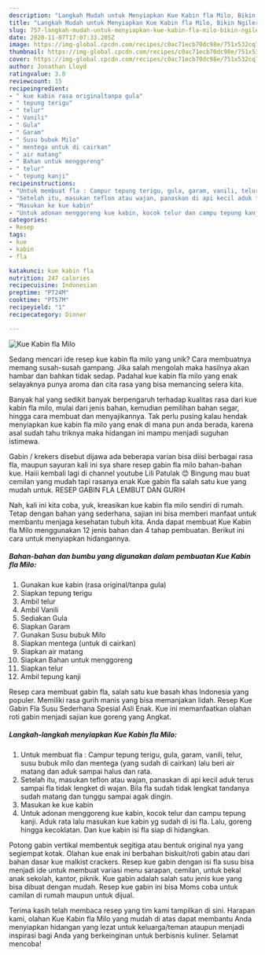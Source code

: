 ```yaml
---
description: "Langkah Mudah untuk Menyiapkan Kue Kabin fla Milo, Bikin Ngiler"
title: "Langkah Mudah untuk Menyiapkan Kue Kabin fla Milo, Bikin Ngiler"
slug: 757-langkah-mudah-untuk-menyiapkan-kue-kabin-fla-milo-bikin-ngiler
date: 2020-11-07T17:07:33.205Z
image: https://img-global.cpcdn.com/recipes/c0ac71ecb70dc98e/751x532cq70/kue-kabin-fla-milo-foto-resep-utama.jpg
thumbnail: https://img-global.cpcdn.com/recipes/c0ac71ecb70dc98e/751x532cq70/kue-kabin-fla-milo-foto-resep-utama.jpg
cover: https://img-global.cpcdn.com/recipes/c0ac71ecb70dc98e/751x532cq70/kue-kabin-fla-milo-foto-resep-utama.jpg
author: Jonathan Lloyd
ratingvalue: 3.8
reviewcount: 15
recipeingredient:
- " kue kabin rasa originaltanpa gula"
- " tepung terigu"
- " telur"
- " Vanili"
- " Gula"
- " Garam"
- " Susu bubuk Milo"
- " mentega untuk di cairkan"
- " air matang"
- " Bahan untuk menggoreng"
- " telur"
- " tepung kanji"
recipeinstructions:
- "Untuk membuat fla : Campur tepung terigu, gula, garam, vanili, telur, susu bubuk milo dan mentega (yang sudah di cairkan) lalu beri air matang dan aduk sampai halus dan rata."
- "Setelah itu, masukan teflon atau wajan, panaskan di api kecil aduk terus sampai fla tidak lengket di wajan. Bila fla sudah tidak lengkat tandanya sudah matang dan tunggu sampai agak dingin."
- "Masukan ke kue kabin"
- "Untuk adonan menggoreng kue kabin, kocok telur dan campu tepung kanji. Aduk rata lalu masukan kue kabin yg sudah di isi fla. Lalu, goreng hingga kecoklatan. Dan kue kabin isi fla siap di hidangkan."
categories:
- Resep
tags:
- kue
- kabin
- fla

katakunci: kue kabin fla 
nutrition: 247 calories
recipecuisine: Indonesian
preptime: "PT24M"
cooktime: "PT57M"
recipeyield: "1"
recipecategory: Dinner

---
```



![Kue Kabin fla Milo](https://img-global.cpcdn.com/recipes/c0ac71ecb70dc98e/751x532cq70/kue-kabin-fla-milo-foto-resep-utama.jpg)

Sedang mencari ide resep kue kabin fla milo yang unik? Cara membuatnya memang susah-susah gampang. Jika salah mengolah maka hasilnya akan hambar dan bahkan tidak sedap. Padahal kue kabin fla milo yang enak selayaknya punya aroma dan cita rasa yang bisa memancing selera kita.

Banyak hal yang sedikit banyak berpengaruh terhadap kualitas rasa dari kue kabin fla milo, mulai dari jenis bahan, kemudian pemilihan bahan segar, hingga cara membuat dan menyajikannya. Tak perlu pusing kalau hendak menyiapkan kue kabin fla milo yang enak di mana pun anda berada, karena asal sudah tahu triknya maka hidangan ini mampu menjadi suguhan istimewa.

Gabin / krekers disebut dijawa ada beberapa varian bisa diisi berbagai rasa fla, maupun sayuran kali ini sya share resep gabin fla milo bahan-bahan kue. Haiii kembali lagi di channel youtube Lili Patulak 😊 Bingung mau buat cemilan yang mudah tapi rasanya enak Kue gabin fla salah satu kue yang mudah untuk. RESEP GABIN FLA LEMBUT DAN GURIH


Nah, kali ini kita coba, yuk, kreasikan kue kabin fla milo sendiri di rumah. Tetap dengan bahan yang sederhana, sajian ini bisa memberi manfaat untuk membantu menjaga kesehatan tubuh kita. Anda dapat membuat Kue Kabin fla Milo menggunakan 12 jenis bahan dan 4 tahap pembuatan. Berikut ini cara untuk menyiapkan hidangannya.

<!--inarticleads1-->

##### Bahan-bahan dan bumbu yang digunakan dalam pembuatan Kue Kabin fla Milo:

1. Gunakan  kue kabin (rasa original/tanpa gula)
1. Siapkan  tepung terigu
1. Ambil  telur
1. Ambil  Vanili
1. Sediakan  Gula
1. Siapkan  Garam
1. Gunakan  Susu bubuk Milo
1. Siapkan  mentega (untuk di cairkan)
1. Siapkan  air matang
1. Siapkan  Bahan untuk menggoreng
1. Siapkan  telur
1. Ambil  tepung kanji


Resep cara membuat gabin fla, salah satu kue basah khas Indonesia yang populer. Memiliki rasa gurih manis yang bisa memanjakan lidah. Resep Kue Gabin Fla Susu Sederhana Spesial Asli Enak. Kue ini memanfaatkan olahan roti gabin menjadi sajian kue goreng yang Angkat. 

<!--inarticleads2-->

##### Langkah-langkah menyiapkan Kue Kabin fla Milo:

1. Untuk membuat fla : Campur tepung terigu, gula, garam, vanili, telur, susu bubuk milo dan mentega (yang sudah di cairkan) lalu beri air matang dan aduk sampai halus dan rata.
1. Setelah itu, masukan teflon atau wajan, panaskan di api kecil aduk terus sampai fla tidak lengket di wajan. Bila fla sudah tidak lengkat tandanya sudah matang dan tunggu sampai agak dingin.
1. Masukan ke kue kabin
1. Untuk adonan menggoreng kue kabin, kocok telur dan campu tepung kanji. Aduk rata lalu masukan kue kabin yg sudah di isi fla. Lalu, goreng hingga kecoklatan. Dan kue kabin isi fla siap di hidangkan.


Potong gabin vertikal membentuk segitiga atau bentuk original nya yang segiempat kotak. Olahan kue enak ini berbahan biskuit/roti gabin atau dari bahan dasar kue malkist crackers. Resep kue gabin dengan isi fla susu bisa menjadi ide untuk membuat variasi menu sarapan, cemilan, untuk bekal anak sekolah, kantor, piknik. Kue gabin adalah salah satu jenis kue yang bisa dibuat dengan mudah. Resep kue gabin ini bisa Moms coba untuk camilan di rumah maupun untuk dijual. 

Terima kasih telah membaca resep yang tim kami tampilkan di sini. Harapan kami, olahan Kue Kabin fla Milo yang mudah di atas dapat membantu Anda menyiapkan hidangan yang lezat untuk keluarga/teman ataupun menjadi inspirasi bagi Anda yang berkeinginan untuk berbisnis kuliner. Selamat mencoba!
